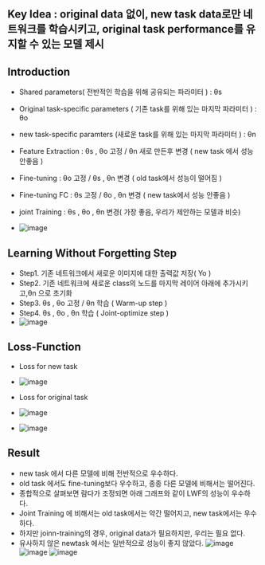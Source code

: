 ## Key Idea : original data 없이, new task data로만 네트워크를 학습시키고, original task performance를 유지할 수 있는 모델 제시

## Introduction
- Shared parameters( 전반적인 학습을 위해 공유되는 파라미터 ) : θs
- Original task-specific parameters ( 기존 task를 위해 있는 마지막 파라미터 ) : θo
- new task-specific paramters (새로운 task를 위해 있는 마지막 파라미터 ) : θn

- Feature Extraction : θs , θo 고정 / θn 새로 만든후 변경 ( new task 에서 성능 안좋음 )
- Fine-tuning : θo 고정 / θs , θn 변경 ( old task에서 성능이 떨어짐 )
- Fine-tuning FC : θs 고정 / θo , θn 변경 ( new task에서 성능 안좋음 )
- joint Training : θs , θo , θn 변경( 가장 좋음, 우리가 제안하는 모델과 비슷)
- ![image](https://user-images.githubusercontent.com/98244339/161488561-f7635946-039d-4540-9724-ec1a74b0a640.png)

## Learning Without Forgetting Step
- Step1. 기존 네트워크에서 새로운 이미지에 대한 출력값 저장( Yo )
- Step2. 기존 네트워크에 새로운 class의 노드를 마지막 레이어 아래에 추가시키고,θn 으로 초기화
- Step3. θs , θo 고정 / θn 학습 ( Warm-up step )
- Step4. θs , θo , θn 학습 ( Joint-optimize step )
- ![image](https://user-images.githubusercontent.com/98244339/161492222-77dd0bae-d31f-4a0a-85f9-f6efa8132f03.png)

## Loss-Function
- Loss for new task 
- ![image](https://user-images.githubusercontent.com/98244339/161491088-9df5838b-945d-489d-9807-e869cb5d2567.png)

- Loss for original task
- ![image](https://user-images.githubusercontent.com/98244339/161491404-ef804a66-9c91-46dd-8b80-e91807b4dc88.png)
- ![image](https://user-images.githubusercontent.com/98244339/161491462-ce14e33d-8993-4ea0-bee5-3d875201adce.png)

## Result
- new task 에서 다른 모델에 비해 전반적으로 우수하다.
- old task 에서도 fine-tuning보다 우수하고, 종종 다른 모델에 비해서는 떨어진다.
- 종합적으로 살펴보면 람다가 조정되면 아래 그래프와 같이 LWF의 성능이 우수하다.
- Joint Training 에 비해서는 old task에서는 약간 떨어지고, new task에서는 우수하다.
- 하지만 joinn-training의 경우, original data가 필요하지만, 우리는 필요 없다.
- 유사하지 않은 newtask 에서는 일반적으로 성능이 좋지 않았다.
![image](https://user-images.githubusercontent.com/98244339/161502680-898da315-4c0a-4ee8-972f-4f3bf53fb02e.png)
![image](https://user-images.githubusercontent.com/98244339/161502607-e918cb1a-fd53-4156-ba3b-0e91720b2c68.png)
![image](https://user-images.githubusercontent.com/98244339/161502614-d38ce518-0d10-4961-835f-27a6d0ee19c3.png)




